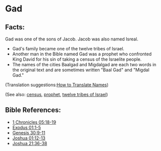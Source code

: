 # Gad #

## Facts: ##

Gad was one of the sons of Jacob. Jacob was also named Isreal.

 * Gad's family became one of the twelve tribes of Israel.
 * Another man in the Bible named Gad was a prophet who confronted King David for his sin of taking a census of the Israelite people.
 * The names of the cities Baalgad and Migdalgad are each two words in the original text and are sometimes written "Baal Gad" and "Migdal Gad."

(Translation suggestions:[How to Translate Names](en/ta-vol1/translate/man/translate-names))

(See also: [census](../other/census.md), [prophet](../kt/prophet.md), [twelve tribes of Israel](../other/12tribesofisrael.md))

## Bible References: ##

* [1 Chronicles 05:18-19](en/tn/1ch/help/05/18)
* [Exodus 01:1-5](en/tn/exo/help/01/01)
* [Genesis 30:9-11](en/tn/gen/help/30/09)
* [Joshua 01:12-13](en/tn/jos/help/01/12)
* [Joshua 21:36-38](en/tn/jos/help/21/36)